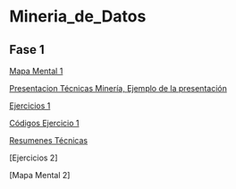 # Mineria_de_Datos

## Fase 1

[Mapa Mental 1](https://github.com/Arturo1809895/Mineria_de_Datos/blob/master/MapaMental_1_1809895.pdf)

[Presentacion Técnicas Minería, ](https://github.com/valerianavarro99/Mineria_De_Datos/blob/master/Presentaci%C3%B3n_Regresi%C3%B3n_002.pdf)
[Ejemplo de la presentación](https://github.com/valerianavarro99/Mineria_De_Datos/blob/master/EjercicioPresentaci%C3%B3n_Regresi%C3%B3n_002.pdf)

[Ejercicios 1](https://github.com/Arturo1809895/Mineria_de_Datos/blob/master/Ejercicios1_Regresi%C3%B3n_002.pdf) 

[Códigos Ejercicio 1](https://github.com/Arturo1809895/Mineria_de_Datos/blob/master/Ejercicios1_Regresi%C3%B3n_002.ipynb)

[Resumenes Técnicas](https://github.com/Arturo1809895/Mineria_de_Datos/blob/master/Resumen_Regresi%C3%B3n_1809895.pdf) 

[Ejercicios 2] 

[Mapa Mental 2] 


